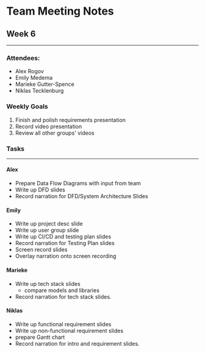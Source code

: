 # Team Meeting Notes
## Week 6
___
### Attendees:
- Alex Rogov
- Emily Medema
- Marieke Gutter-Spence
- Niklas Tecklenburg

### Weekly Goals
1. Finish and polish requirements presentation
2. Record video presentation
3. Review all other groups' videos


### Tasks
___
#### **Alex**
- Prepare Data Flow Diagrams with input from team
- Write up DFD slides
- Record narration for DFD/System Architecture Slides

#### **Emily**
 - Write up project desc slide
 - Write up user group slide
 - Write up CI/CD and testing plan slides
 - Record narration for Testing Plan slides
 - Screen record slides
 - Overlay narration onto screen recording

#### **Marieke**
 - Write up tech stack slides
   - compare models and libraries
 - Record narration for tech stack slides.

#### **Niklas**
 - Write up functional requirement slides
 - Write up non-functional requirement slides
 - prepare Gantt chart
 - Record narration for intro and requirement slides.
